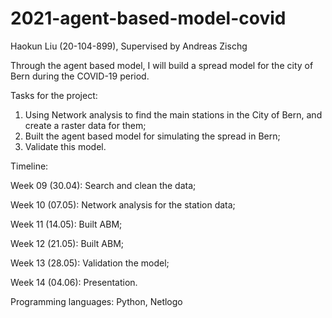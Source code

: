 # 2021-agent-based-model-covid

Haokun Liu (20-104-899), Supervised by Andreas Zischg

Through the agent based model, I will build a spread model for the city of Bern during the COVID-19 period.

Tasks for the project:
1. Using Network analysis to find the main stations in the City of Bern, and create a raster data for them;
2. Built the agent based model for simulating the spread in Bern;
3. Validate this model.

Timeline:

Week 09 (30.04): Search and clean the data;

Week 10 (07.05): Network analysis for the station data;

Week 11 (14.05): Built ABM;

Week 12 (21.05): Built ABM;

Week 13 (28.05): Validation the model;

Week 14 (04.06): Presentation.

Programming languages: Python, Netlogo
